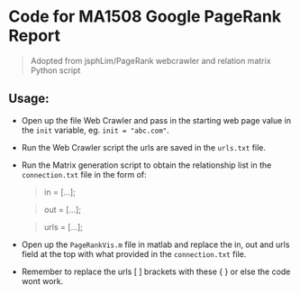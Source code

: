 # Code for MA1508 Google PageRank Report

>Adopted from jsphLim/PageRank webcrawler and relation matrix Python script

## Usage:
* Open up the file Web Crawler and pass in the starting web page value in the `init` variable, eg. `init = "abc.com"`.
* Run the Web Crawler script the urls are saved in the `urls.txt` file.
* Run the Matrix generation script to obtain the relationship list in the `connection.txt` file in the form of:
  >in = [...];

  >out = [...];

  >urls = [...];
* Open up the `PageRankVis.m` file in matlab and replace the in, out and urls field at the top with what provided in the `connection.txt` file.
* Remember to replace the urls [ ] brackets with these { } or else the code wont work.